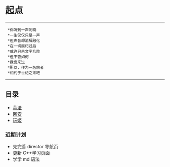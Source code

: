 # 起点
---
```
 *你听到一声呢喃
 *一生仅仅只是一声
 *但声音却消解融化
 *在一切腐朽过后
 *或许只余文字几粒
 *但不管如何
 *我曾来过
 *所以，作为一名旅者
 *相约于世纪之末吧
 ```
---
## 目录
- [蒜法](/doc_learning/Algorithm/index.md)
- [网安](/doc_learning/CallMeHacker/index.md)
- [玩姬](/doc_learning/PlayChicken/index.md)
### 近期计划
- 先完善 director 导航页
- 更新 C++学习页面
- 学学 md 语法
